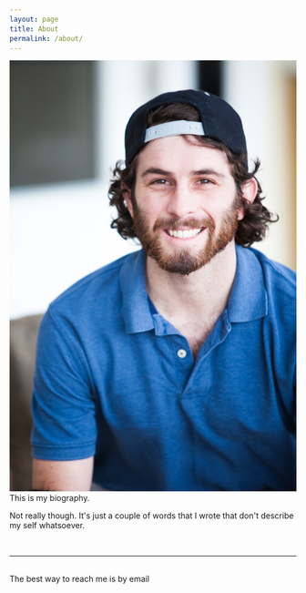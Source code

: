 ```yaml
---
layout: page
title: About
permalink: /about/
---
```


<img class="col one right" src="/IMG_0297.JPG">

<br/>
This is my biography.

Not really though. It's just a couple of words that I wrote that don't describe my self whatsoever.

<br/>
<hr/>
<br/>
<span class="contacticon center">
	<a href="reynoldsmichael945@gmail.com"><i class="fa fa-envelope-square"></i></a>
	<a href="https://mtr2d2.github.io/about/" target="_blank"><i class="fa fa-github-square"></i></a>
	<a href="https://www.linkedin.com/in/michaelthomasreynolds" target="_blank"><i class="fa fa-linkedin-square"></i></a>
	<a href="https://www.tumblr.com/blog/mtr2d2" target="_blank"><i class="fa fa-tumblr-square"></i></a>
	<a href="https://twitter.com/mtr2d2" target="_blank"><i class="fa fa-twitter-square"></i></a>
</span>

<div class="col three caption">
	The best way to reach me is by email
</div>
